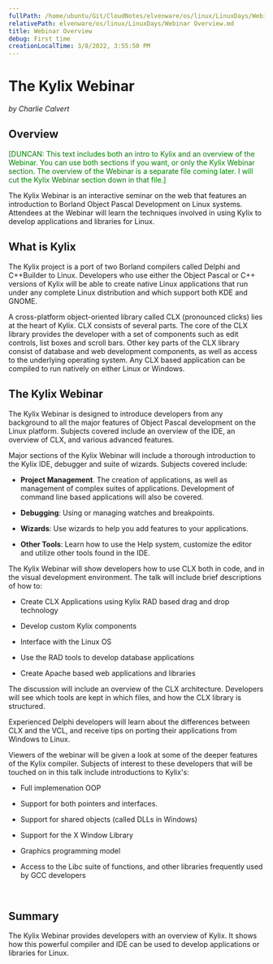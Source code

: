```yaml
---
fullPath: /home/ubuntu/Git/CloudNotes/elvenware/os/linux/LinuxDays/Webinar Overview.md
relativePath: elvenware/os/linux/LinuxDays/Webinar Overview.md
title: Webinar Overview
debug: First time
creationLocalTime: 3/8/2022, 3:55:50 PM
---
```


<!-- toc -->
<!-- tocstop -->

<!DOCTYPE HTML PUBLIC "-//W3C//DTD HTML 3.2//EN">
<HTML>
<HEAD>
	<META HTTP-EQUIV="CONTENT-TYPE" CONTENT="text/html; charset=iso-8859-1">
	<TITLE>Webinar Overview</TITLE>
	<META NAME="AUTHOR" CONTENT="Charlie Calvert">
	<META NAME="CREATED" CONTENT="20000906;7080800">
	<META NAME="CHANGEDBY" CONTENT="Charlie Calvert">
	<META NAME="CHANGED" CONTENT="20000906;9184600">
	<script language="JavaScript" src="/charlie/libs/scripts/MeyerStyleSwitch.js" type="text/javascript"></script>  
	<!--#include virtual="../../scripts/HeaderInfo.html" -->

</HEAD>
<BODY>
<H1>The Kylix Webinar</H1>
<P><I>by Charlie Calvert</I></P>
<H2>Overview</H2>
<P><FONT COLOR="#008000">[DUNCAN: This text includes both an intro to
Kylix and an overview of the Webinar. You can use both sections if
you want, or only the Kylix Webinar section. The overview of the
Webinar is a separate file coming later. I will cut the Kylix Webinar
section down in that file.]</FONT></P>
<P>The Kylix Webinar is an interactive seminar on the web that
features an introduction to Borland Object Pascal Development on
Linux systems. Attendees at the Webinar will learn the techniques
involved in using Kylix to develop applications and libraries for
Linux.</P>
<H2>What is Kylix</H2>
<P>The Kylix project is a port of two Borland compilers called Delphi
and C++Builder to Linux. Developers who use either the Object Pascal
or C++ versions of Kylix will be able to create native Linux
applications that run under any complete Linux distribution and which
support both KDE and GNOME. 
</P>
<P>A cross-platform object-oriented library called CLX (pronounced
clicks) lies at the heart of Kylix. CLX consists of several parts.
The core of the CLX library provides the developer with a set of
components such as edit controls, list boxes and scroll bars. Other
key parts of the CLX library consist of database and web development
components, as well as access to the underlying operating system. Any
CLX based application can be compiled to run natively on either Linux
or Windows.</P>
<H2>The Kylix Webinar</H2>
<P>The Kylix Webinar is designed to introduce developers from any
background to all the major features of Object Pascal development on
the Linux platform. Subjects covered include an overview of the IDE,
an overview of CLX, and various advanced features.</P>
<P>Major sections of the Kylix Webinar will include a thorough
introduction to the Kylix IDE, debugger and suite of wizards.
Subjects covered include:</P>
<UL>
	<LI><P><B>Project Management</B>. The creation of applications, as
	well as management of complex suites of applications. Development of
	command line based applications will also be covered.</P>
	<LI><P><B>Debugging</B>: Using or managing watches and breakpoints.</P>
	<LI><P><B>Wizards</B>: Use wizards to help you add features to your
	applications.</P>
	<LI><P><B>Other Tools</B>: Learn how to use the Help system,
	customize the editor and utilize other tools found in the IDE.</P>
</UL>
<P>The Kylix Webinar will show developers how to use CLX both in
code, and in the visual development environment. The talk will
include brief descriptions of how to:</P>
<UL>
	<LI><P STYLE="margin-bottom: 0in">Create CLX Applications using
	Kylix RAD based drag and drop technology</P>
	<LI><P STYLE="margin-bottom: 0in">Develop custom Kylix components 
	</P>
	<LI><P STYLE="margin-bottom: 0in">Interface with the Linux OS 
	</P>
	<LI><P STYLE="margin-bottom: 0in">Use the RAD tools to develop
	database applications</P>
	<LI><P>Create Apache based web applications and libraries 
	</P>
</UL>
<P>The discussion will include an overview of the CLX architecture.
Developers will see which tools are kept in which files, and how the
CLX library is structured.</P>
<P>Experienced Delphi developers will learn about the differences
between CLX and the VCL, and receive tips on porting their
applications from Windows to Linux. 
</P>
<P>Viewers of the webinar will be given a  look at some of the deeper
features of the Kylix compiler. Subjects of interest to these
developers that will be touched on in this talk include introductions
to Kylix's:</P>
<UL>
	<LI><P STYLE="margin-bottom: 0in">Full implemenation OOP 
	</P>
	<LI><P STYLE="margin-bottom: 0in">Support for both pointers and
	interfaces. 
	</P>
	<LI><P STYLE="margin-bottom: 0in">Support for shared objects (called
	DLLs in Windows) 
	</P>
	<LI><P STYLE="margin-bottom: 0in">Support for the X Window Library 
	</P>
	<LI><P STYLE="margin-bottom: 0in">Graphics programming model</P>
	<LI><P STYLE="margin-bottom: 0in">Access to the Libc suite of
	functions, and other libraries frequently used by GCC developers</P>
</UL>
<P STYLE="margin-bottom: 0in"><BR>
</P>
<H2>Summary</H2>
<P>The Kylix Webinar provides developers with an overview of Kylix.
It shows how this powerful compiler and IDE can be used to develop
applications or libraries for Linux. 
</P>
</BODY>
</HTML>